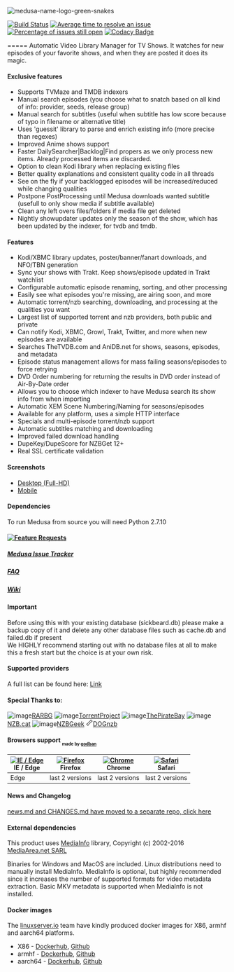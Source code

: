 ![medusa-name-logo-green-snakes](https://cloud.githubusercontent.com/assets/1867464/13375559/ede197ae-dd70-11e5-8cd0-b0eb239c977e.png)

[![Build Status](https://travis-ci.org/pymedusa/Medusa.svg?branch=develop)](https://travis-ci.org/pymedusa/Medusa) [![Average time to resolve an issue](http://isitmaintained.com/badge/resolution/pymedusa/Medusa.svg)](http://isitmaintained.com/project/pymedusa/Medusa "Average time to resolve an issue") [![Percentage of issues still open](http://isitmaintained.com/badge/open/pymedusa/Medusa.svg)](http://isitmaintained.com/project/pymedusa/Medusa "Percentage of issues still open")  [![Codacy Badge](https://api.codacy.com/project/badge/Grade/ade58b4469dd4b38bbbd681913d97bfc)](https://www.codacy.com/app/pymedusa/Medusa?utm_source=github.com&amp;utm_medium=referral&amp;utm_content=pymedusa/Medusa&amp;utm_campaign=Badge_Grade)

=====
Automatic Video Library Manager for TV Shows. It watches for new episodes of your favorite shows, and when they are posted it does its magic.

#### Exclusive features
 - Supports TVMaze and TMDB indexers
 - Manual search episodes (you choose what to snatch based on all kind of info: provider, seeds, release group)
 - Manual search for subtitles (useful when subtitle has low score because of typo in filename or alternative title)
 - Uses 'guessit' library to parse and enrich existing info (more precise than regexes)
 - Improved Anime shows support
 - Faster DailySearcher|Backlog|Find propers as we only process new items. Already processed items are discarded.
 - Option to clean Kodi library when replacing existing files
 - Better quality explanations and consistent quality code in all threads
 - See on the fly if your backlogged episodes will be increased/reduced while changing qualities
 - Postpone PostProcessing until Medusa downloads wanted subtitle (usefull to only show media if subtitle available)
 - Clean any left overs files/folders if media file get deleted
 - Nightly showupdater updates only the season of the show, which has been updated by the indexer, for tvdb and tmdb.

 #### Features
 - Kodi/XBMC library updates, poster/banner/fanart downloads, and NFO/TBN generation
 - Sync your shows with Trakt. Keep shows/episode updated in Trakt watchlist 
 - Configurable automatic episode renaming, sorting, and other processing
 - Easily see what episodes you're missing, are airing soon, and more
 - Automatic torrent/nzb searching, downloading, and processing at the qualities you want
 - Largest list of supported torrent and nzb providers, both public and private
 - Can notify Kodi, XBMC, Growl, Trakt, Twitter, and more when new episodes are available
 - Searches TheTVDB.com and AniDB.net for shows, seasons, episodes, and metadata
 - Episode status management allows for mass failing seasons/episodes to force retrying
 - DVD Order numbering for returning the results in DVD order instead of Air-By-Date order
 - Allows you to choose which indexer to have Medusa search its show info from when importing
 - Automatic XEM Scene Numbering/Naming for seasons/episodes
 - Available for any platform, uses a simple HTTP interface
 - Specials and multi-episode torrent/nzb support
 - Automatic subtitles matching and downloading
 - Improved failed download handling
 - DupeKey/DupeScore for NZBGet 12+
 - Real SSL certificate validation

#### Screenshots
- [Desktop (Full-HD)](http://imgur.com/a/4fpBk)
- [Mobile](http://imgur.com/a/WPyG6)

#### Dependencies
 To run Medusa from source you will need Python 2.7.10

#### [![Feature Requests](https://cloud.githubusercontent.com/assets/390379/10127973/045b3a96-6560-11e5-9b20-31a2032956b2.png)](https://github.com/pymedusa/Medusa/issues?q=is%3Aopen+is%3Aissue+label%3A%22Feature+Request%22)

##### [Medusa Issue Tracker](https://github.com/pymedusa/Medusa/issues)

##### [FAQ](https://github.com/pymedusa/Medusa/wiki/Frequently-Asked-Questions)

##### [Wiki](https://github.com/pymedusa/Medusa/wiki)

#### Important
Before using this with your existing database (sickbeard.db) please make a backup copy of it and delete any other database files such as cache.db and failed.db if present<br>
We HIGHLY recommend starting out with no database files at all to make this a fresh start but the choice is at your own risk.

#### Supported providers

A full list can be found here: [Link](https://github.com/pymedusa/Medusa/wiki/Medusa-Search-Providers)

#### Special Thanks to:
![image](https://rarbg.com/favicon.ico)[RARBG](https://rarbg.to)
![image](https://torrentproject.se/favicon.ico)[TorrentProject](https://torrentproject.se/about)
![image](https://thepiratebay.se/favicon.ico)[ThePirateBay](https://thepiratebay.se/)
![image](https://nzb.cat/favicon.ico)[NZB.cat](https://nzb.cat/)
![image](https://nzbgeek.info/favicon.ico)[NZBGeek](https://nzbgeek.info)
![image](https://raw.githubusercontent.com/pymedusa/Medusa/master/static/images/providers/dognzb.png)[DOGnzb](https://dognzb.cr)

#### Browsers support <sub><sub>made by <a href="https://godban.github.io">godban</a></sub></sub>

| [<img src="https://raw.githubusercontent.com/godban/browsers-support-badges/master/src/images/edge.png" alt="IE / Edge" width="16px" height="16px" />](http://godban.github.io/browsers-support-badges/)</br>IE / Edge | [<img src="https://raw.githubusercontent.com/godban/browsers-support-badges/master/src/images/firefox.png" alt="Firefox" width="16px" height="16px" />](http://godban.github.io/browsers-support-badges/)</br>Firefox | [<img src="https://raw.githubusercontent.com/godban/browsers-support-badges/master/src/images/chrome.png" alt="Chrome" width="16px" height="16px" />](http://godban.github.io/browsers-support-badges/)</br>Chrome | [<img src="https://raw.githubusercontent.com/godban/browsers-support-badges/master/src/images/safari.png" alt="Safari" width="16px" height="16px" />](http://godban.github.io/browsers-support-badges/)</br>Safari |
| --------- | --------- | --------- | --------- |
| Edge| last 2 versions| last 2 versions| last 2 versions

#### News and Changelog
[news.md and CHANGES.md have moved to a separate repo, click here](https://cdn.pymedusa.com)

#### External dependencies
This product uses [MediaInfo](http://mediaarea.net/MediaInfo) library, Copyright (c) 2002-2016 [MediaArea.net SARL](mailto:Info@MediaArea.net)

Binaries for Windows and MacOS are included. Linux distributions need to manually install MediaInfo.
MediaInfo is optional, but highly recommended since it increases the number of supported formats for video metadata extraction. Basic MKV metadata is supported when MediaInfo is not installed.

#### Docker images

The [linuxserver.io](https://www.linuxserver.io) team have kindly produced docker images for X86, armhf and aarch64 platforms.


* X86 - [Dockerhub](https://hub.docker.com/r/linuxserver/medusa/), [Github](https://github.com/linuxserver/docker-medusa)
* armhf - [Dockerhub](https://hub.docker.com/r/lsioarmhf/medusa/), [Github](https://github.com/linuxserver/docker-medusa-armhf)
* aarch64 - [Dockerhub](https://hub.docker.com/r/lsioarmhf/medusa-aarch64/), [Github](https://github.com/linuxserver/docker-medusa-arm64)

 
